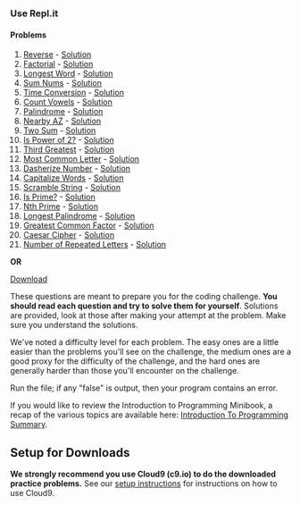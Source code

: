 ### **Use Repl.it**
#### Problems

1. [Reverse][reverse] - [Solution][reverse_sol]
2. [Factorial][factorial] - [Solution][factorial_sol]
3. [Longest Word][longest_word] - [Solution][longest_word_sol]
4. [Sum Nums][sum_nums] - [Solution][sum_nums_sol]
5. [Time Conversion][time_conversion] - [Solution][time_conversion_sol]
6. [Count Vowels][count_vowels] - [Solution][count_vowels_sol]
7. [Palindrome][palindrome] - [Solution][palindrome_sol]
8. [Nearby AZ][nearby_az] - [Solution][nearby_az_sol]
9. [Two Sum][two_sum] - [Solution][two_sum_sol]
10. [Is Power of 2?][is_power_of_2] - [Solution][is_power_of_2_sol]
11. [Third Greatest][third_greatest] - [Solution][third_greatest_sol]
12. [Most Common Letter][most_common_letter] - [Solution][most_common_letter_sol]
13. [Dasherize Number][dasherize_number] - [Solution][dasherize_number_sol]
14. [Capitalize Words][capitalize_words] - [Solution][capitalize_words_sol]
15. [Scramble String][scramble_string] - [Solution][scramble_string_sol]
16. [Is Prime?][is_prime] - [Solution][is_prime_sol]
17. [Nth Prime][nth_prime] - [Solution][nth_prime_sol]
18. [Longest Palindrome][longest_palindrome] - [Solution][longest_palindrome_sol]
19. [Greatest Common Factor][greatest_common_factor] - [Solution][greatest_common_factor_sol]
20. [Caesar Cipher][caesar_cipher] - [Solution][caesar_cipher_sol]
21. [Number of Repeated Letters][num_repeats] - [Solution][num_repeats_sol]

**OR**

[Download][download-problems]

These questions are meant to prepare you for the coding challenge.
**You should read each question and try to solve them for yourself**.
Solutions are provided, look at those after making your attempt at the
problem. Make sure you understand the solutions.

We've noted a difficulty level for each problem. The easy ones are a
little easier than the problems you'll see on the challenge, the
medium ones are a good proxy for the difficulty of the challenge, and
the hard ones are generally harder than those you'll encounter on the
challenge.

Run the file; if any "false" is output, then your program contains an error.

If you would like to review the Introduction to Programming Minibook,
a recap of the various topics are available here: [Introduction To
Programming Summary][intro-to-programming-summary].

## Setup for Downloads

**We strongly recommend you use Cloud9 (c9.io) to do the downloaded practice
problems.** See our [setup instructions](../setup) for instructions
on how to use Cloud9.

[intro-to-programming-summary]: ../introduction-to-programming-summary
[download-problems]: ../practice-problems-1.zip
[reverse]: https://repl.it/Br5n/0
[reverse_sol]: https://repl.it/Br8F/0
[factorial]: https://repl.it/Br5o/0
[factorial_sol]: https://repl.it/Br8G/0
[longest_word]: https://repl.it/Br7E/0
[longest_word_sol]: https://repl.it/Br8J/0
[sum_nums]: https://repl.it/Br7J/0
[sum_nums_sol]: https://repl.it/Br8P/0
[time_conversion]: https://repl.it/Br7M/0
[time_conversion_sol]: https://repl.it/Br8Q/0
[count_vowels]: https://repl.it/Br7N/0
[count_vowels_sol]: https://repl.it/Br8S/0
[palindrome]: https://repl.it/Br7Q/0
[palindrome_sol]: https://repl.it/Br8T/0
[nearby_az]: https://repl.it/Br7R/0
[nearby_az_sol]: https://repl.it/Br8U/0
[two_sum]: https://repl.it/Br7V/0
[two_sum_sol]: https://repl.it/Br8X/0
[is_power_of_2]: https://repl.it/Br7W/0
[is_power_of_2_sol]: https://repl.it/Br8Y/0
[third_greatest]: https://repl.it/Br7X/0
[third_greatest_sol]: https://repl.it/Br8Z/0
[most_common_letter]: https://repl.it/Br7Y/0
[most_common_letter_sol]: https://repl.it/Br81/34
[dasherize_number]: https://repl.it/Br72/0
[dasherize_number_sol]: https://repl.it/Br87/0
[capitalize_words]: https://repl.it/Br7v/0
[capitalize_words_sol]: https://repl.it/Br8a/0
[scramble_string]: https://repl.it/Br7w/0
[scramble_string_sol]: https://repl.it/Br8b/0
[is_prime]: https://repl.it/Br7y/0
[is_prime_sol]: https://repl.it/Br8d/0
[nth_prime]: https://repl.it/BrHy/0
[nth_prime_sol]: https://repl.it/BrIR/0
[longest_palindrome]: https://repl.it/BrIB/2
[longest_palindrome_sol]: https://repl.it/BrIS/0
[greatest_common_factor]: https://repl.it/BrIF/0
[greatest_common_factor_sol]: https://repl.it/BrIU/0
[caesar_cipher]: https://repl.it/BrIH/1
[caesar_cipher_sol]: https://repl.it/BrIX/0
[num_repeats]: https://repl.it/BrIJ/0
[num_repeats_sol]: https://repl.it/BrIY/0
